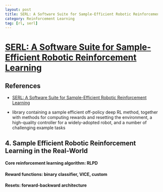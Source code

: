 ```yaml
---
layout: post
title: SERL: A Software Suite for Sample-Efficient Robotic Reinforcement Learning
category: Reinforcement Learning
tag: [rl, serl]
---
```


# [SERL: A Software Suite for Sample-Efficient Robotic Reinforcement Learning](https://arxiv.org/pdf/2401.16013)

## References

- [SERL: A Software Suite for Sample-Efficient Robotic Reinforcement Learning](https://arxiv.org/pdf/2401.16013)

* library containing a sample efficient off-policy deep RL method, together with methods for computing rewards and resetting the environment, a high-quality controller for a widely-adopted robot, and a number of challenging example tasks

## 4. Sample Efficient Robotic Reinforcement Learning in the Real-World

#### Core reinforcement learning algorithm: **RLPD**



#### Reward functions: binary classifier, **VICE**, custom

#### Resets: forward-backward architecture